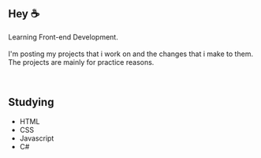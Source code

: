 ## Hey ☕

Learning Front-end Development. 
<br> <br>
I'm posting my projects that i work on and the changes that i make to them. <br> The projects are mainly for practice reasons.

<br>

## Studying
- HTML
- CSS
- Javascript
- C#
